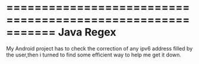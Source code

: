 ===========================================================
      		Java Regex
===========================================================
  My Android project has to check the correction of any
ipv6 address filled by the user,then i turned to find some 
efficient way to help me get it down.

